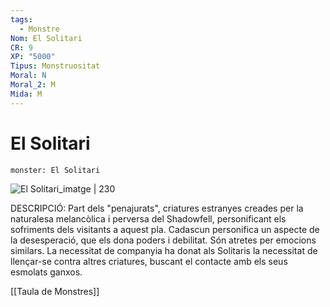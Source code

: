```yaml
---
tags:
  - Monstre
Nom: El Solitari
CR: 9
XP: "5000"
Tipus: Monstruositat
Moral: N
Moral_2: M
Mida: M
---
```

# El Solitari

```statblock
monster: El Solitari
```

![El Solitari_imatge | 230](https://64.media.tumblr.com/5d1c8b094dbbef5eb595e8df8da638ea/02a398667c264f96-a2/s1280x1920/e409f9e15ed8ed6bd1aef678470fa8677828d0b6.jpg)

DESCRIPCIÓ: 
Part dels "penajurats", criatures estranyes creades per la naturalesa melancòlica i perversa del Shadowfell, personificant els sofriments dels visitants a aquest pla. Cadascun personifica un aspecte de la desesperació, que els dona poders i debilitat. Són atretes per emocions similars. La necessitat de companyia ha donat als Solitaris la necessitat de llençar-se contra altres criatures, buscant el contacte amb els seus esmolats ganxos.

[[Taula de Monstres]]